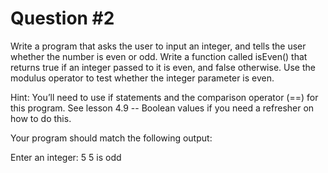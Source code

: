 # Question #2

Write a program that asks the user to input an integer, and tells the user whether the number is even or odd. Write a function called isEven() that returns true if an integer passed to it is even, and false otherwise. Use the modulus operator to test whether the integer parameter is even.

Hint: You’ll need to use if statements and the comparison operator (==) for this program. See lesson 4.9 -- Boolean values if you need a refresher on how to do this.

Your program should match the following output:

Enter an integer: 5
5 is odd
